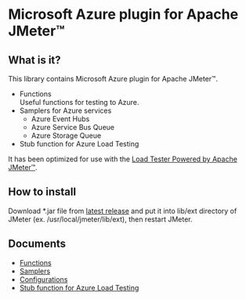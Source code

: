 # Microsoft Azure plugin for Apache JMeter™

## What is it?

This library contains Microsoft Azure plugin for Apache JMeter™.

- Functions  
    Useful functions for testing to Azure.
- Samplers for Azure services
    - Azure Event Hubs
    - Azure Service Bus Queue
    - Azure Storage Queue
- Stub function for Azure Load Testing

It has been optimized for use with the [Load Tester Powered by Apache JMeter™](https://azuremarketplace.microsoft.com/en-us/marketplace/apps/pnop.jmeter-multiple-remote-servers).

## How to install

Download \*.jar file from [latest release](https://github.com/pnopjp/jmeter-plugins/releases/latest) and put it into lib/ext directory of JMeter \(ex. /usr/local/jmeter/lib/ext\), then restart JMeter.

## Documents

- [Functions](docs/functions.md)
- [Samplers](docs/samplers.md)
- [Configurations](docs/configurations.md)
- [Stub function for Azure Load Testing](docs/azure-load-testing-stub.md)
